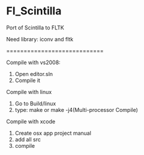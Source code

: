 # Fl_Scintilla
Port of Scintilla to FLTK

Need library: iconv and fltk

============================

Compile with vs2008:
1. Open editor.sln
2. Compile it

Compile with linux
1. Go to Build/linux
2. type: make or make -j4(Multi-processor Compile)

Compile with xcode
1. Create osx app project manual
2. add all src
3. compile
